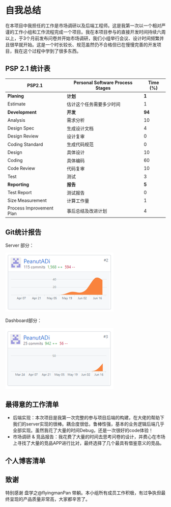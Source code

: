 # 自我总结

在本项目中我担任的工作是市场调研以及后端工程师。这是我第一次以一个相对严谨的工作小组和工作流程完成一个项目。我在本项目参与的直接开发时间持续六周以上，于3个月前发布问卷并开始市场调研，我们小组举行会议、设计时间频繁并且很早就开始。这是一个时长较长、规范虽然仍不合格但已在慢慢完善的开发项目，我在这个过程中学到了很多东西。

## PSP 2.1 统计表

| PSP2.1                   | Personal Software Process Stages | Time (%) |
| ------------------------ | -------------------------------- | -------- |
| __Planing__              | __计划__                         | __1__    |
| Estimate                 | 估计这个任务需要多少时间         | 1        |
| __Development__          | __开发__                         | __94__   |
| Analysis                 | 需求分析                         | 10       |
| Design Spec              | 生成设计文档                     | 4        |
| Design Review            | 设计复审                         | 0        |
| Coding Standard          | 生成代码规范                     | 0        |
| Design                   | 具体设计                         | 10       |
| Coding                   | 具体编码                         | 60       |
| Code Review              | 代码复审                         | 10       |
| Test                     | 测试                             | 3        |
| __Reporting__            | __报告__                         | __5__    |
| Test Report              | 测试报告                         | 0        |
| Size Measurement         | 计算工作量                       | 1        |
| Process Improvement Plan | 事后总结及改进计划               | 4        |

## Git统计报告

Server 部分：

![git报告](assets/zml/commit.png)

Dashboard部分：

![git报告](assets/zml/commit2.png)

## 最得意的工作清单

- 后端实现：本次项目是我第一次完整的参与项目后端的构建，在大佬的帮助下我们的server实现的很棒。耦合度很低，鲁棒性强，基本的业务逻辑后端几乎全部实现。虽然我花了大量的时间Debug，还是一次很好的code体验！
- 市场调研 & 竞品报告：我花费了大量的时间去思考问卷的设计，并费心在市场上寻找了大量的竞品APP进行比对，最终选择了几个最具有借鉴意义的竞品。

## 个人博客清单

## 致谢

特别感谢 盘学之@flyingmanPan 带躺。本小组所有成员工作积极，有过争执但最终呈现的产品质量非常高，大家都辛苦了。

